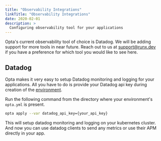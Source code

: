 ```yaml
---
title: "Observability Integrations"
linkTitle: "Observability Integrations"
date: 2020-02-01
description: >
  Configuring observability tool for your applications
---
```


Opta's current observability tool of choice is Datadog. We will be adding support for more tools in near future. Reach out to us at support@runx.dev if you have a preference for which tool you would like to see here.

## Datadog
Opta makes it very easy to setup Datadog monitoring and logging for your applications. All you have to do is provide your Datadog api key during creation of the [environment](/docs/reference/environment_config).

Run the following command from the directory where your environment's `opta.yml` is present.
```bash
opta apply --var datadog_api_key={your_api_key}
```

This will setup datadog monitoring and logging on your kubernetes cluster. And now you can use datadog clients to send any metrics or use their APM directly in your app.
